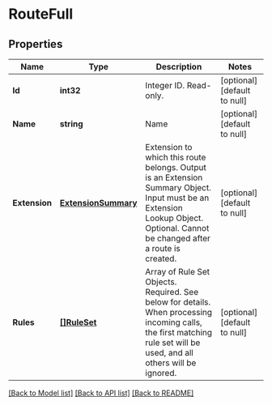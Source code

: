 # RouteFull

## Properties
Name | Type | Description | Notes
------------ | ------------- | ------------- | -------------
**Id** | **int32** | Integer ID. Read-only. | [optional] [default to null]
**Name** | **string** | Name | [optional] [default to null]
**Extension** | [**ExtensionSummary**](ExtensionSummary.md) | Extension to which this route belongs. Output is an Extension Summary Object. Input must be an Extension Lookup Object. Optional. Cannot be changed after a route is created. | [optional] [default to null]
**Rules** | [**[]RuleSet**](RuleSet.md) | Array of Rule Set Objects. Required. See below for details. When processing incoming calls, the first matching rule set will be used, and all others will be ignored. | [optional] [default to null]

[[Back to Model list]](../README.md#documentation-for-models) [[Back to API list]](../README.md#documentation-for-api-endpoints) [[Back to README]](../README.md)


